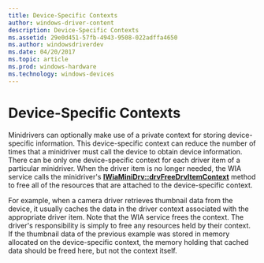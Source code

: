 ```yaml
---
title: Device-Specific Contexts
author: windows-driver-content
description: Device-Specific Contexts
ms.assetid: 29e0d451-57fb-4943-9508-022adffa4650
ms.author: windowsdriverdev
ms.date: 04/20/2017
ms.topic: article
ms.prod: windows-hardware
ms.technology: windows-devices
---
```


# Device-Specific Contexts





Minidrivers can optionally make use of a private context for storing device-specific information. This device-specific context can reduce the number of times that a minidriver must call the device to obtain device information. There can be only one device-specific context for each driver item of a particular minidriver. When the driver item is no longer needed, the WIA service calls the minidriver's [**IWiaMiniDrv::drvFreeDrvItemContext**](https://msdn.microsoft.com/library/windows/hardware/ff543972) method to free all of the resources that are attached to the device-specific context.

For example, when a camera driver retrieves thumbnail data from the device, it usually caches the data in the driver context associated with the appropriate driver item. Note that the WIA service frees the context. The driver's responsibility is simply to free any resources held by their context. If the thumbnail data of the previous example was stored in memory allocated on the device-specific context, the memory holding that cached data should be freed here, but not the context itself.

 

 




